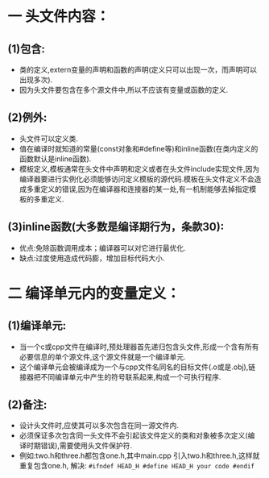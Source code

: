 # 一 头文件内容：
## (1)包含:
- 类的定义,extern变量的声明和函数的声明(定义只可以出现一次，而声明可以出现多次).
- 因为头文件要包含在多个源文件中,所以不应该有变量或函数的定义.

## (2)例外:
- 头文件可以定义类.
- 值在编译时就知道的常量(const对象和#define等)和inline函数(在类内定义的函数默认是inline函数).
- 模板定义,模板通常在头文件中声明和定义或者在头文件include实现文件,因为编译器要进行实例化必须能够访问定义模板的源代码.模板在头文件定义不会造成多重定义的错误,因为在编译器和连接器的某一处,有一机制能够去掉指定模板的多重定义.

## (3)inline函数(大多数是编译期行为，条款30):
- 优点:免除函数调用成本；编译器可以对它进行最优化.
- 缺点:过度使用造成代码膨，增加目标代码大小.

# 二 编译单元内的变量定义：
## (1)编译单元:
- 当一个c或cpp文件在编译时,预处理器首先递归包含头文件,形成一个含有所有必要信息的单个源文件,这个源文件就是一个编译单元.
- 这个编译单元会被编译成为一个与cpp文件名同名的目标文件(.o或是.obj),链接器把不同编译单元中产生的符号联系起来,构成一个可执行程序.

## (2)备注:
- 设计头文件时,应使其可以多次包含在同一源文件内.
- 必须保证多次包含同一头文件不会引起该文件定义的类和对象被多次定义(编译时期错误),需要使用头文件保护符.
- 例如:two.h和three.h都包含one.h,其中main.cpp 引入two.h和three.h,这样就重复包含one.h, 解决: `#ifndef HEAD_H #define HEAD_H your code #endif`